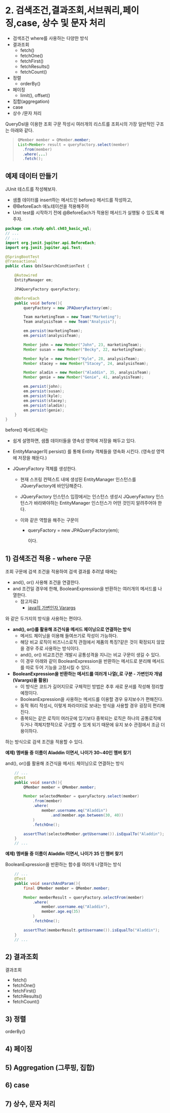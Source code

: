 # 2. 검색조건,결과조회,서브쿼리,페이징,case, 상수 및 문자 처리



- 검색조건 where를 사용하는 다양한 방식
- 결과조회
  - fetch()
  - fetchOne()
  - fetchFirst()
  - fetchResults()
  - fetchCount()
- 정렬
  - orderBy()
- 페이징
  - limit(), offset()
- 집합(aggregation)
- case
- 상수 /문자 처리



QueryDsl을 이용한 조회 구문 작성시 여러개의 리스트를 조회시의 가장 일반적인 구조는 아래와 같다.

> ```java
> QMember member = QMember.member;
> List<Member> result = queryFactory.select(member)
>   .from(member)
>   .where(...)
>   .fetch();
> ```



## 예제 데이터 만들기

JUnit 테스트를 작성해보자. 

- 샘플 데이터를 insert하는 메서드인 before() 메서드를 작성하고, 
- @BeforeEach 애노테이션을 적용해주어 
- Unit test를 시작하기 전에 @BeforeEach가 적용된 메서드가 실행될 수 있도록 해주자.  



```java
package com.study.qdsl.ch03_basic_sql;
// ...
// ...
import org.junit.jupiter.api.BeforeEach;
import org.junit.jupiter.api.Test;

@SpringBootTest
@Transactional
public class QdslSearchCondtionTest {

	@Autowired
	EntityManager em;

	JPAQueryFactory queryFactory;

	@BeforeEach
	public void before(){
		queryFactory = new JPAQueryFactory(em);

		Team marketingTeam = new Team("Marketing");
		Team analysisTeam = new Team("Analysis");

		em.persist(marketingTeam);
		em.persist(analysisTeam);

		Member john = new Member("John", 23, marketingTeam);
		Member susan = new Member("Becky", 22, marketingTeam);

		Member kyle = new Member("Kyle", 28, analysisTeam);
		Member stacey = new Member("Stacey", 24, analysisTeam);

		Member aladin = new Member("Aladdin", 35, analysisTeam);
		Member genie = new Member("Genie", 41, analysisTeam);

		em.persist(john);
		em.persist(susan);
		em.persist(kyle);
		em.persist(stacey);
		em.persist(aladin);
		em.persist(genie);
	}
}
```



before() 메서드에서는  

- 쉽게 설명하면, 샘플 데이터들을 영속성 영역에 저장을 해두고 있다. 

- EntityManager의 persist() 를 통해 Entity 객체들을 영속화 시킨다. (영속성 영역에 저장을 해둔다.)

- JQueryFactory 객체를 생성한다.

  - 현재 스프링 컨텍스트 내에 생성된 EntityManager 인스턴스를 JQueryFactory에 바인딩해준다.

  - JQueryFactory 인스턴스 입장에서는 인스턴스 생성시 JQueryFactory 인스턴스가 바라봐야하는  EntityManager 인스턴스가 어떤 것인지 알려주어야 한다.

  - 이와 같은 역할을 해주는 구문이

    - queryFactory = new JPAQueryFactory(em);  

      이다.



## 1) 검색조건 적용 - where 구문 

조회 구문에 검색 조건을 적용하여 검색 결과를 추려낼 때에는 

- and(), or() 사용해 조건을 연결한다.
- and 조건일 경우에 한해, BooleanExpression을 반환하는 여러개의 메서드를 나열한다.
  - 참고자료)
    - [java의 가변인자 Varargs](https://gyrfalcon.tistory.com/entry/Java-Varargs)

와 같은 두가지의 방식을 사용하는 편이다.  

  

- **and(), or()를 활용해 조건식을 메서드 체이닝으로 연결하는 방식**  
  - 메서드 체이닝을 이용해 들여쓰기로 작성이 가능하다.
  - 해당 비교 로직이 비즈니스로직 관점에서 제품의 특징?같은 것이 확정되지 않았을 경우 주로 사용하는 방식이다.
  - and(), or() 비교조건은 개발시 공통성격을 지니는 비교 구문이 생길 수 있다. 
  - 이 경우 아래와 같이 BooleanExpression을 반환하는 메서드로 분리해 메서드를 따로 두어 기능을 고정시킬 수 있다.        
- **BooleanExpression을 반환하는 메서드를 여러개 나열(,로 구분 - 가변인자 개념(Varargs)을 활용)**  
  - 이 방식은 코드가 길어지므로 구체적인 방법은 추후 새로 문서를 작성해 정리할 예정이다.
  - BooleanExpression을 사용하는 메서드를 이용할 경우 유지보수가 편해진다.
  - 동적 쿼리 작성시, 이렇게 파라미터로 보내는 방식을 사용할 경우 굉장히 편리해진다.
  - 중복되는 같은 로직이 여러곳에 있기보다 중복되는 로직은 하나의 공통로직에 두거나 객체지향적으로 구성할 수 있게 되기 때문에 유지 보수 관점에서 조금 더 용이하다.

하는 방식으로 검색 조건을 적용할 수 있다.  

  

**예제) 멤버들 중 이름이 Aladdin 이면서, 나이가 30~40인 멤버 찾기**  

and(), or()를 활용해 조건식을 메서드 체이닝으로 연결하는 방식  

```java
	// ...
	@Test
	public void search(){
		QMember member = QMember.member;

		Member selectedMember = queryFactory.select(member)
			.from(member)
			.where(
				member.username.eq("Aladdin")
					.and(member.age.between(30, 40))
			)
			.fetchOne();

		assertThat(selectedMember.getUsername()).isEqualTo("Aladdin");
	}
	// ...
```

  

**예제) 멤버들 중 이름이 Aladdin 이면서, 나이가 35 인 멤버 찾기**  

BooleanExpression을 반환하는 함수를 여러개 나열하는 방식  

```java
	// ...
	@Test
	public void searchAndParam(){
		final QMember member = QMember.member;

		Member memberResult = queryFactory.selectFrom(member)
			.where(
				member.username.eq("Aladdin"),
				member.age.eq(35)
			)
			.fetchOne();

		assertThat(memberResult.getUsername()).isEqualTo("Aladdin");
	}
	// ...
```



## 2) 결과조회

결과조회

- fetch()
- fetchOne()
- fetchFirst()
- fetchResults()
- fetchCount()



## 3) 정렬

orderBy()  



## 4) 페이징

  

## 5) Aggregation (그루핑, 집합)



## 6) case



## 7) 상수, 문자 처리

